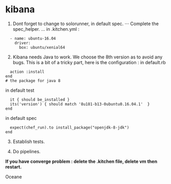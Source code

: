# kibana

1. Dont forget to change to solorunner, in default spec.
⋅⋅⋅ Complete the spec_helper.
... in .kitchen.yml :

```platforms:
  - name: ubuntu-16.04
    driver:
      box: ubuntu/xenial64
```

2. Kibana needs Java to work. We choose the 8th version as to avoid any bugs.
This is a bit of a tricky part, here is the configuration :
in default.rb
```package "openjdk-8-jdk" do
  action :install
end
# the package for java 8
```
in default test
```describe package("openjdk-8-jdk") do
  it { should be_installed }
  its('version') { should match '8u181-b13-0ubuntu0.16.04.1'  }
end
```
in default spec
```it "should install openjdk-8-jdk" do
  expect(chef_run).to install_package("openjdk-8-jdk")
end
```

3. Establish tests.

4. Do pipelines.


**If you have converge problem : delete the .kitchen file, delete vm then restart.**

Oceane
